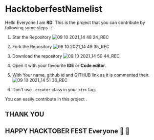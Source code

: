 # HacktoberfestNamelist
Hello Everyone I am **RD**.
This is the project that you can contribute by following some steps -:

 1. Star the Repository
 ![09 10 2021_14 48 24_REC](https://user-images.githubusercontent.com/48854628/136652809-ce455e16-acbd-4ba2-89c0-2d203dfd218f.png)
 
 2. Fork the Repository
 ![09 10 2021_14 49 35_REC](https://user-images.githubusercontent.com/48854628/136652814-5e3ac3f7-2ac1-4fae-b4cd-f5f11d77263d.png)
 
 3. Download the repository
 ![09 10 2021_14 50 44_REC](https://user-images.githubusercontent.com/48854628/136652815-5f5aadec-4131-43dd-90fe-65a1f5d3c133.png)
 
 4. Open it with your favourite **IDE** or **Code editor**.
 
 5. With Your name, github id and GITHUB link as it is commented their.
 ![09 10 2021_14 51 36_REC](https://user-images.githubusercontent.com/48854628/136652817-838467b6-10a8-4b20-88d1-a3cee2ed8801.png)
 
 6. Don't use `.creator` class in your `<tr>` tag.

You can easily contribute in this project .

## THANK YOU

## HAPPY HACKTOBER FEST Everyone 🎉 🎊
